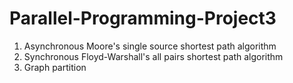 # Parallel-Programming-Project3
  1. Asynchronous Moore's single source shortest path algorithm
  2. Synchronous Floyd-Warshall's all pairs shortest path algorithm
  3. Graph partition
